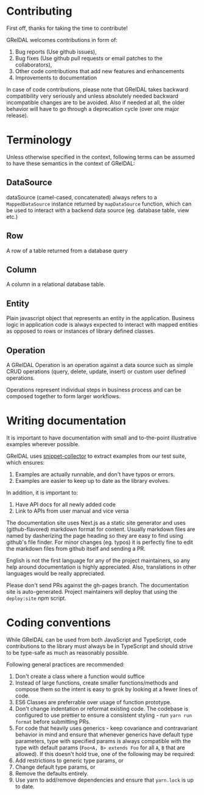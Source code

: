 # Contributing

First off, thanks for taking the time to contribute! 

GRelDAL welcomes contributions in form of:

1. Bug reports (Use github issues), 
2. Bug fixes (Use github pull requests or email patches to the collaborators), 
3. Other code contributions that add new features and enhancements 
4. Improvements to documentation

In case of code contributions, please note that GRelDAL takes backward compatibility very seriously and unless absolutely needed backward incompatible changes are to be avoided. Also if needed at all, the older behavior will have to go through a deprecation cycle (over one major release).

# Terminology

Unless otherwise specified in the context, following terms can be assumed to have these semantics in the context of GRelDAL: 

## DataSource

dataSource (camel-cased, concatenated) always refers to a `MappedDataSource` instance returned by `mapDataSource` function, which can be used to interact with a backend data source (eg. database table, view etc.)

## Row

A row of a table returned from a database query

## Column

A column in a relational database table.

## Entity

Plain javascript object that represents an entity in the application. Business logic in application code is always expected to interact with mapped entities as opposed to rows or instances of library defined classes. 

## Operation

A GRelDAL Operation is an operation against a data source such as simple CRUD operations (query, delete, update, insert) or custom user defined operations. 

Operations represent individual steps in business process and can be composed together to form larger workflows.

# Writing documentation

It is important to have documentation with small and to-the-point illustrative examples wherever possible. 

GRelDAL uses [snippet-collector](https://www.npmjs.com/package/snippet-collector) to extract examples from our test suite, which ensures:

1. Examples are actually runnable, and don't have typos or errors. 
2. Examples are easier to keep up to date as the library evolves.

In addition, it is important to:

1. Have API docs for all newly added code
2. Link to APIs from user manual and vice versa

The documentation site uses Next.js as a static site generator and uses (github-flavored) markdown format for content.
Usually markdown files are named by dasherizing the page heading so they are easy to find using github's file finder. For minor changes (eg. typos) it is perfectly fine to edit the markdown files from github itself and sending a PR.

English is not the first language for any of the project maintainers, so any help around documentation is highly appreciated. Also, translations in other languages would be really appreciated.

Please don't send PRs against the gh-pages branch. The documentation site is auto-generated. Project maintainers will deploy that using the `deploy:site` npm script.

# Coding conventions

While GRelDAL can be used from both JavaScript and TypeScript, code contributions to the library must always be in TypeScript and should strive to be type-safe as much as reasonably possible.

Following general practices are recommended: 

1. Don't create a class where a function would suffice
2. Instead of large functions, create smaller functions/methods and compose them so the intent is easy to grok by looking at a fewer lines of code. 
3. ES6 Classes are preferrable over usage of function prototype.
4. Don't change indentation or reformat existing code. The codebase is configured to use prettier to ensure a consistent styling - run `yarn run format` before submitting PRs.
5. For code that heavily uses generics - keep covariance and contravariant behavior in mind and ensure that whenever generics have default type parameters, type with specified params is always compatible with the type with default params (`Foo<A, B> extends Foo` for all `A`, `B` that are allowed). If this doesn't hold true, one of the following may be required:
  1. Add restrictions to generic type params, or
  2. Change default type params, or
  3. Remove the defaults entirely.
6. Use yarn to add/remove dependencies and ensure that `yarn.lock` is up to date.
